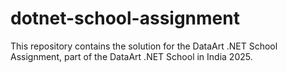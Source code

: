 # dotnet-school-assignment
This repository contains the solution for the DataArt .NET School Assignment, part of the DataArt .NET School in India 2025.
